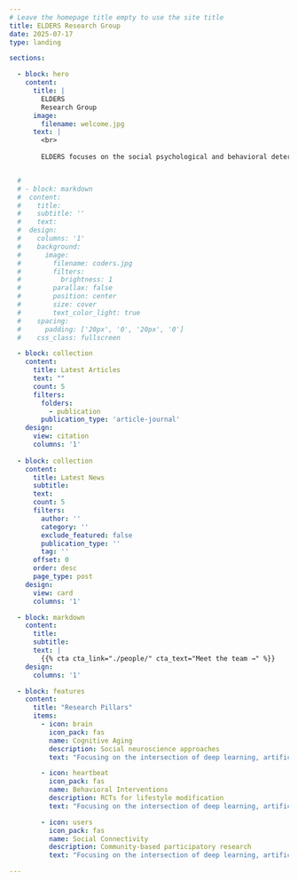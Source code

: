 ```yaml
---
# Leave the homepage title empty to use the site title
title: ELDERS Research Group
date: 2025-07-17
type: landing

sections:

  - block: hero
    content:
      title: |
        ELDERS
        Research Group
      image:
        filename: welcome.jpg
      text: |
        <br>
        
        ELDERS focuses on the social psychological and behavioral determinants of healthy aging, the construction of community elderly health management models, and comparative research on global healthy aging and management models.


  # 
  # - block: markdown
  #  content:
  #    title:
  #    subtitle: ''
  #    text:
  #  design:
  #    columns: '1'
  #    background:
  #      image: 
  #        filename: coders.jpg
  #        filters:
  #          brightness: 1
  #        parallax: false
  #        position: center
  #        size: cover
  #        text_color_light: true
  #    spacing:
  #      padding: ['20px', '0', '20px', '0']
  #    css_class: fullscreen

  - block: collection
    content:
      title: Latest Articles
      text: ""
      count: 5
      filters:
        folders:
          - publication
        publication_type: 'article-journal'
    design:
      view: citation
      columns: '1'
    
  - block: collection
    content:
      title: Latest News
      subtitle:
      text:
      count: 5
      filters:
        author: ''
        category: ''
        exclude_featured: false
        publication_type: ''
        tag: ''
      offset: 0
      order: desc
      page_type: post
    design:
      view: card
      columns: '1'

  - block: markdown
    content:
      title:
      subtitle:
      text: |
        {{% cta cta_link="./people/" cta_text="Meet the team →" %}}
    design:
      columns: '1'

  - block: features
    content:
      title: "Research Pillars"
      items:
        - icon: brain
          icon_pack: fas
          name: Cognitive Aging
          description: Social neuroscience approaches
          text: "Focusing on the intersection of deep learning, artificial intelligence, and neuroscience, we build multimodal biological foundation models, promote innovative AI applications in life sciences, medicine, and brain science, and explore brain-inspired mechanisms of intelligent systems."

        - icon: heartbeat
          icon_pack: fas
          name: Behavioral Interventions
          description: RCTs for lifestyle modification
          text: "Focusing on the intersection of deep learning, artificial intelligence, and neuroscience, we build multimodal biological foundation models, promote innovative AI applications in life sciences, medicine, and brain science, and explore brain-inspired mechanisms of intelligent systems."

        - icon: users
          icon_pack: fas
          name: Social Connectivity
          description: Community-based participatory research
          text: "Focusing on the intersection of deep learning, artificial intelligence, and neuroscience, we build multimodal biological foundation models, promote innovative AI applications in life sciences, medicine, and brain science, and explore brain-inspired mechanisms of intelligent systems."

---
```


